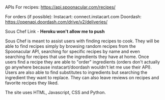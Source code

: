 APIs
For recipes:
    https://api.spoonacular.com/recipes/

For orders (if possible):
    Instacart: connect.instacart.com
    Doordash: https://openapi.doordash.com/drive/v2/deliveries/

Sous Chef
Link - **Heroku won't allow me to push**

Sous Chef is meant to assist users with finding recipes to cook. They will be able to find recipes simply by browsing random recipes from the Spoonacular API, searching for specific recipes by name and even searching for recipes that use the ingredients they have at home. Once users find a recipe they are able to "order" ingredients (orders don't actually go anywhere because instacart/doordash wouldn't let me use their API). Users are also able to find substitutes to ingredients but searching the ingredient they want to replace. They can also leave reviews on recipes and favorite recipes they liked.

The site uses HTML, Javascript, CSS and Python.

